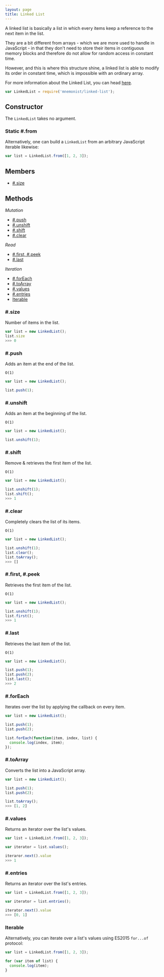 ```yaml
---
layout: page
title: Linked List
---
```


A linked list is basically a list in which every items keep a reference to the next item in the list.

They are a bit different from arrays - which we are more used to handle in JavaScript - in that they don't need to store their items in contiguous memory blocks and therefore do not allow for random access in constant time.

However, and this is where this structure shine, a linked list is able to modify its order in constant time, which is impossible with an ordinary array.

For more information about the Linked List, you can head [here](https://en.wikipedia.org/wiki/Linked_list#Singly_linked_list).

```js
var LinkedList = require('mnemonist/linked-list');
```

## Constructor

The `LinkedList` takes no argument.

### Static #.from

Alternatively, one can build a `LinkedList` from an arbitrary JavaScript iterable likewise:

```js
var list = LinkedList.from([1, 2, 3]);
```

## Members

* [#.size](#size)

## Methods

*Mutation*

* [#.push](#push)
* [#.unshift](#unshift)
* [#.shift](#shift)
* [#.clear](#clear)

*Read*

* [#.first, #.peek](#first-peek)
* [#.last](#last)

*Iteration*

* [#.forEach](#foreach)
* [#.toArray](#toarray)
* [#.values](#values)
* [#.entries](#entries)
* [Iterable](#iterable)

### #.size

Number of items in the list.

```js
var list = new LinkedList();
list.size
>>> 0
```

### #.push

Adds an item at the end of the list.

`O(1)`

```js
var list = new LinkedList();

list.push(1);
```

### #.unshift

Adds an item at the beginning of the list.

`O(1)`

```js
var list = new LinkedList();

list.unshift(1);
```

### #.shift

Remove & retrieves the first item of the list.

`O(1)`

```js
var list = new LinkedList();

list.unshift(1);
list.shift();
>>> 1
```

### #.clear

Completely clears the list of its items.

`O(1)`

```js
var list = new LinkedList();

list.unshift(1);
list.clear();
list.toArray();
>>> []
```

### #.first, #.peek

Retrieves the first item of the list.

`O(1)`

```js
var list = new LinkedList();

list.unshift(1);
list.first();
>>> 1
```

### #.last

Retrieves the last item of the list.

`O(1)`

```js
var list = new LinkedList();

list.push(1);
list.push(2);
list.last();
>>> 2
```

### #.forEach

Iterates over the list by applying the callback on every item.

```js
var list = new LinkedList();

list.push(1);
list.push(2);

list.forEach(function(item, index, list) {
  console.log(index, item);
});
```

### #.toArray

Converts the list into a JavaScript array.

```js
var list = new LinkedList();

list.push(1);
list.push(2);

list.toArray();
>>> [1, 2]
```

### #.values

Returns an iterator over the list's values.

```js
var list = LinkedList.from([1, 2, 3]);

var iterator = list.values();

iteraror.next().value
>>> 1
```

### #.entries

Returns an iterator over the list's entries.

```js
var list = LinkedList.from([1, 2, 3]);

var iterator = list.entries();

iterator.next().value
>>> [0, 1]
```

### Iterable

Alternatively, you can iterate over a list's values using ES2015 `for...of` protocol:

```js
var list = LinkedList.from([1, 2, 3]);

for (var item of list) {
  console.log(item);
}
```
